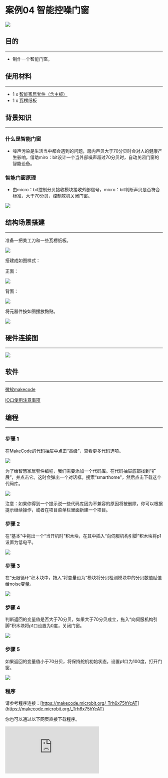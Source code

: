 ﻿# 案例04 智能控噪门窗

![](https://wiki-media-ef.oss-cn-hongkong.aliyuncs.com//images/krV05be.jpg)

## 目的
---

- 制作一个智能门窗。

## 使用材料
---

- 1 x [智能家居套件（含主板）](https://item.taobao.com/item.htm?ft=t&id=609328225464)
- 1 x 瓦楞纸板

## 背景知识
---
### 什么是智能门窗
- 噪声污染是生活当中都会遇到的问题，房内声贝大于70分贝时会对人的健康产生影响，借助miro：bit设计一个当外部噪声超过70分贝时，自动关闭门窗的智能设备。
### 智能门窗原理
- 由micro：bit控制分贝接收模块接收外部信号，micro：bit判断声贝是否符合标准，大于70分贝，控制舵机关闭门窗。

![](https://wiki-media-ef.oss-cn-hongkong.aliyuncs.com//images/pVCMbrY.png)

## 结构场景搭建
---
准备一把美工刀和一些瓦楞纸板。

![](https://wiki-media-ef.oss-cn-hongkong.aliyuncs.com//images/PuJE7uj.jpg)

搭建成如图样式：

正面：

![](https://wiki-media-ef.oss-cn-hongkong.aliyuncs.com//images/sPzbv3R.jpg)

背面：

![](https://wiki-media-ef.oss-cn-hongkong.aliyuncs.com//images/hvyJ9Ow.jpg)

将元器件按如图摆放黏贴。

![](https://wiki-media-ef.oss-cn-hongkong.aliyuncs.com//images/oSZrVnY.jpg)


## 硬件连接图
---

![](https://wiki-media-ef.oss-cn-hongkong.aliyuncs.com//images/GONK3U8.png)





## 软件
---
[微软makecode](https://makecode.microbit.org/#)

[IO口使用注意事项](https://www.elecfreaks.com/learn-cn/Edge_Connector_Data_Sheet/)



## 编程
---
### 步骤 1

在MakeCode的代码抽屉中点击“高级”，查看更多代码选项。

![](https://wiki-media-ef.oss-cn-hongkong.aliyuncs.com//images/smart_home_kit_case_01_01.png)

为了给智慧家居套件编程，我们需要添加一个代码库。在代码抽屉底部找到“扩展”，并点击它。这时会弹出一个对话框。搜索“smarthome"，然后点击下载这个代码库。

![](https://wiki-media-ef.oss-cn-hongkong.aliyuncs.com//images/smart_home_kit_case_01_02.png)


注意：如果你得到一个提示说一些代码库因为不兼容的原因将被删除，你可以根据提示继续操作，或者在项目菜单栏里面新建一个项目。


### 步骤 2

在“基本”中拖出一个“当开机时”积木块，在其中插入“向伺服机构引脚”积木块将p1设置为低电平。


![](https://wiki-media-ef.oss-cn-hongkong.aliyuncs.com//images/smart_home_kit_case_04_03.png)

### 步骤 3

在“无限循环”积木块中，拖入“将变量设为”模块将分贝检测模块中的分贝数值赋值给noise变量。

![](https://wiki-media-ef.oss-cn-hongkong.aliyuncs.com//images/smart_home_kit_case_04_04.png)

### 步骤 4

判断返回的变量值是否大于70分贝，如果大于70分贝成立，拖入“向伺服机构引脚”积木块将p1口设置为0度，关闭门窗。

![](https://wiki-media-ef.oss-cn-hongkong.aliyuncs.com//images/smart_home_kit_case_04_05.png)

### 步骤 5
如果返回的变量值小于70分贝，将保持舵机初始状态。设置p1口为100度，打开门窗。

![](https://wiki-media-ef.oss-cn-hongkong.aliyuncs.com//images/smart_home_kit_case_04_06.png)

### 程序

请参考程序连接：[https://makecode.microbit.org/_Trh6x75hYcAT](https://makecode.microbit.org/_Trh6x75hYcAT)

你也可以通过以下网页直接下载程序。

<div
    style={{
        position: 'relative',
        paddingBottom: '60%',
        overflow: 'hidden',
    }}
>
    <iframe
        src="https://makecode.microbit.org/_Trh6x75hYcAT"
        frameborder="0"
        sandbox="allow-popups allow-forms allow-scripts allow-same-origin"
        style={{
            position: 'absolute',
            width: '100%',
            height: '100%',
        }}
    />
</div>
---

## 结论
---
当噪声大于70分贝，micro：bit控制舵机打开门窗，当噪声小于70分贝，micro：bit控制舵机保持原本关闭状态。

正面：

![](https://wiki-media-ef.oss-cn-hongkong.aliyuncs.com//images/2JsAZKA.jpg)

背面：

![](https://wiki-media-ef.oss-cn-hongkong.aliyuncs.com//images/rGIkINB.jpg)

## 思考
---
如何根据室内温度，判断是否打开门窗通风。

## 常见问题
---


## 相关阅读
---
